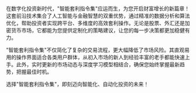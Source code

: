 在数字化投资新时代，"智能套利指令集"应运而生，为您开启财富增长的新篇章！这套前沿技术集合了人工智能与金融智慧的双重优势，通过精准的数据分析和算法优化，帮助投资者实现跨平台、多维度的高效套利操作。无论是股票、外汇还是加密货币市场，它都能为您提供定制化的策略建议，让您的每一步决策都更加稳健有力。

"智能套利指令集"不仅简化了复杂的交易流程，更大幅降低了市场风险。其直观易用的操作界面适合各类用户群体，从初入市场的新人到经验丰富的老手都能快速上手。此外，实时更新的市场动态与深度学习模型相结合，确保您始终掌握最新趋势，把握最佳时机。

选择"智能套利指令集"，即刻迈向智能化、自动化投资的未来！